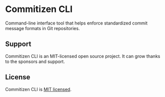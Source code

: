 # Commitizen CLI

Command-line interface tool that helps enforce standardized commit message formats in Git repositories.

## Support

Commitizen CLI is an MIT-licensed open source project. It can grow thanks to the sponsors and support.

## License

Commitizen CLI is [MIT licensed](LICENSE).

